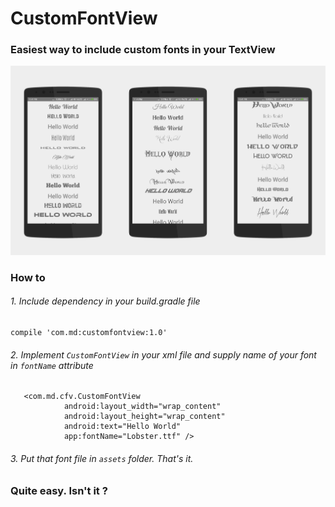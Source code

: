 # CustomFontView
###  Easiest way to include custom fonts in your TextView

![CustomFontView Demo](screenshots.png)

###  How to 

###### 1. Include dependency in your build.gradle file

```
compile 'com.md:customfontview:1.0'
```

###### 2. Implement `CustomFontView` in your xml file and supply name of your font in `fontName` attribute

```
   <com.md.cfv.CustomFontView
            android:layout_width="wrap_content"
            android:layout_height="wrap_content"
            android:text="Hello World"
            app:fontName="Lobster.ttf" />
```

###### 3. Put that font file in `assets` folder. That's it.

### Quite easy. Isn't it ?
